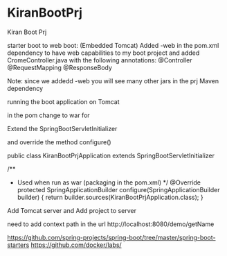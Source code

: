 # KiranBootPrj
Kiran Boot Prj

starter boot to web boot: (Embedded Tomcat)
Added -web in the pom.xml dependency to have web capabilities to my boot project
and added CromeController.java with the following annotations:
@Controller
@RequestMapping
@ResponseBody

Note: since we addedd -web you will see many other jars in the prj Maven dependency




running the boot application on Tomcat

in the pom change to war for <packaging>

Extend the SpringBootServletInitializer

and override the method configure()

public class KiranBootPrjApplication extends SpringBootServletInitializer

/**
 *  Used when run as war (packaging in the pom.xml)
 */
@Override
protected SpringApplicationBuilder configure(SpringApplicationBuilder builder) {
  return builder.sources(KiranBootPrjApplication.class);
}

Add Tomcat server and Add project to server

need to add context path in the url
http://localhost:8080/demo/getName


https://github.com/spring-projects/spring-boot/tree/master/spring-boot-starters
https://github.com/docker/labs/
